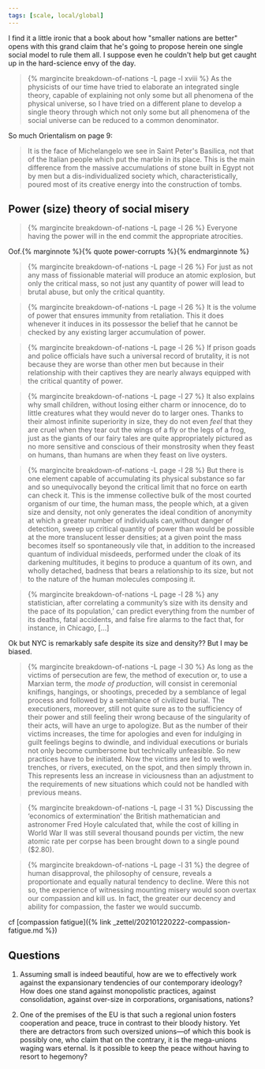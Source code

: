 ```yaml
---
tags: [scale, local/global]
---
```


I find it a little ironic that a book about how "smaller nations are better"
opens with this grand claim that he's going to propose herein one single
social model to rule them all. I suppose even he couldn't help but get caught
up in the hard-science envy of the day.

> {% margincite breakdown-of-nations -L page -l xviii %}
> As the physicists of our time have tried to elaborate an integrated single
> theory, capable of explaining not only some but all phenomena of
> the physical universe, so I have tried on a different plane to develop a
> single theory through which not only some but all phenomena of the
> social universe can be reduced to a common denominator.

So much Orientalism on page 9:

>  It is the face of Michelangelo we see in Saint Peter's Basilica, not that of
>  the Italian people which put the marble in its place. This is the main
>  difference from the massive accumulations of stone built in Egypt not by
>  men but a dis-individualized society which, characteristically, poured
>  most of its creative energy into the construction of tombs.

## Power (size) theory of social misery

> {% margincite breakdown-of-nations -L page -l 26 %}
> Everyone having the power will in the end commit the appropriate atrocities.

Oof.{% marginnote %}{% quote power-corrupts %}{% endmarginnote %}

> {% margincite breakdown-of-nations -L page -l 26 %}
> For just as not any mass of fissionable material will produce an atomic
> explosion, but only the critical mass, so not just any quantity of power
> will lead to brutal abuse, but only the critical quantity.

> {% margincite breakdown-of-nations -L page -l 26 %}
> It is the volume of power that ensures immunity from retaliation. This it
> does whenever it induces in its possessor the belief that he cannot be
> checked by any existing larger accumulation of power.

> {% margincite breakdown-of-nations -L page -l 26 %}
> If prison goads and police officials have such a universal record of
> brutality, it is not because they are worse than other men but because in
> their relationship with their captives they are nearly always equipped with
> the critical quantity of power.

> {% margincite breakdown-of-nations -L page -l 27 %}
> It also explains why small children, without losing either charm or
> innocence, do to little creatures what they would never do to larger ones.
> Thanks to their almost infinite superiority in size, they do not even *feel*
> that they are cruel when they tear out the wings of a fly or the legs of a
> frog, just as the giants of our fairy tales are quite appropriately pictured
> as no more sensitive and conscious of their monstrosity when they feast on
> humans, than humans are when they feast on live oysters.

> {% margincite breakdown-of-nations -L page -l 28 %}
> But there is one element capable of accumulating its physical substance so
> far and so unequivocally beyond the critical limit that no force on earth
> can check it. This is the immense collective bulk of the most courted
> organism of our time, the human mass, the people which, at a given size and
> density, not only generates the ideal condition of anonymity at which a
> greater number of individuals can,without danger of detection, sweep up
> critical quantity of power than would be possible at the more translucent
> lesser densities; at a given point the mass becomes itself so spontaneously
> vile that, in addition to the increased quantum of individual misdeeds,
> performed under the cloak of its darkening multitudes, it begins to produce
> a quantum of its own, and wholly detached, badness that bears a relationship
> to its size, but not to the nature of the human molecules composing it.

> {% margincite breakdown-of-nations -L page -l 28 %}
> any statistician, after correlating a community’s size with its density and
> the pace of its population,’ can predict everything from the number of its
> deaths, fatal accidents, and false fire alarms to the fact that, for
> instance, in Chicago, [...]

Ok but NYC is remarkably safe despite its size and density?? But I may be
biased.

> {% margincite breakdown-of-nations -L page -l 30 %}
> As long as the victims of persecution are few, the method of execution or,
> to use a Marxian term, the *mode of production*, will consist in ceremonial
> knifings, hangings, or shootings, preceded by a semblance of legal process
> and followed by a semblance of civilized burial. The executioners, moreover,
> still not quite sure as to the sufficiency of their power and still feeling
> their wrong because of the singularity of their acts, will have an urge to
> apologize. But as the number of their victims increases, the time for
> apologies and even for indulging in guilt feelings begins to dwindle, and
> individual executions or burials not only become cumbersome but technically
> unfeasible. So new practices have to be initiated. Now the victims are led
> to wells, trenches, or rivers, executed, on the spot, and then simply thrown
> in. This represents less an increase in viciousness than an adjustment to
> the requirements of new situations which could not be handled with previous
> means.

> {% margincite breakdown-of-nations -L page -l 31 %}
> Discussing the ‘economics of extermination’ the British mathematician and
> astronomer Fred Hoyle calculated that, while the cost of killing in World
> War II was still several thousand pounds per victim, the new atomic rate per
> corpse has been brought down to a single pound ($2.80).

> {% margincite breakdown-of-nations -L page -l 31 %}
> the degree of human disapproval, the philosophy of censure, reveals a
> proportionate and equally natural tendency to decline. Were this not so, the
> experience of witnessing mounting misery would soon overtax our compassion
> and kill us. In fact, the greater our decency and ability for compassion,
> the faster we would succumb.

cf [compassion fatigue]({% link _zettel/202101220222-compassion-fatigue.md %})

## Questions

1.  Assuming small is indeed beautiful, how are we to effectively work against
    the expansionary tendencies of our contemporary ideology? How does one
    stand against monopolistic practices, against consolidation, against
    over-size in corporations, organisations, nations?

1.  One of the premises of the EU is that such a regional union fosters
    cooperation and peace, truce in contrast to their bloody history. Yet
    there are detractors from such oversized unions—of which this book is
    possibly one, who claim that on the contrary, it is the mega-unions waging
    wars eternal. Is it possible to keep the peace without having to resort to
    hegemony?

